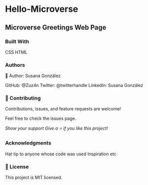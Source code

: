 
# Hello-Microverse
## Microverse Greetings Web Page

### Built With
CSS
HTML

### Authors
👤 Author: Susana González

GitHub: @Zuz4n
Twitter: @twitterhandle
LinkedIn: Susana González

### 🤝 Contributing
Contributions, issues, and feature requests are welcome!

Feel free to check the issues page.

*_Show your support_*
*_Give a ⭐️ if you like this project!_*

### Acknowledgments
Hat tip to anyone whose code was used
Inspiration
etc

### 📝 License
This project is MIT licensed.

